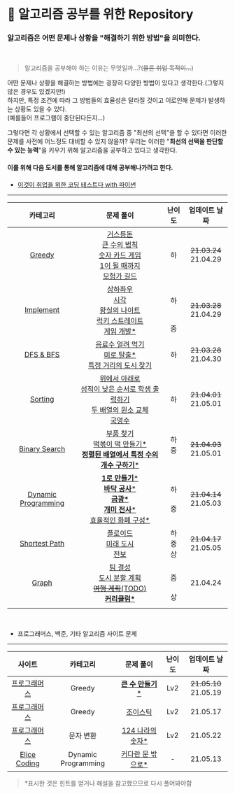 # 📝 알고리즘 공부를 위한 Repository

### 알고리즘은 어떤 문제나 상황을 "**해결하기 위한 방법**"을 의미한다.

<br>

> 알고리즘을 공부해야 하는 이유는 무엇일까...?(~~물론 취업 목적이...~~)

어떤 문제나 상황을 해결하는 방법에는 굉장히 다양한 방법이 있다고 생각한다.(그렇지 않은 경우도 있겠지만!)<br>
하지만, 특정 조건에 따라 그 방법들의 효율성은 달라질 것이고 이로인해 문제가 발생하는 상황도 있을 수 있다.<br>(예를들어 프로그램이 중단된다든지...)<br>

그렇다면 각 상황에서 선택할 수 있는 알고리즘 중 "최선의 선택"을 할 수 있다면 이러한 문제를 사전에 어느정도 대비할 수 있지 않을까? 우리는 이러한 "**최선의 선택을 판단할 수 있는 능력**"을 키우기 위해 알고리즘을 공부하고 있다고 생각한다.

#### 이를 위해 다음 도서를 통해 알고리즘에 대해 공부해나가려고 한다.

- [이것이 취업을 위한 코딩 테스트다 with 파이썬](https://www.hanbit.co.kr/store/books/look.php?p_code=B8945183661)

---

|                             카테고리                              |                                                                                                                                                                문제 풀이                                                                                                                                                                |        난이도        |      업데이트 날짜       |
| :---------------------------------------------------------------: | :-------------------------------------------------------------------------------------------------------------------------------------------------------------------------------------------------------------------------------------------------------------------------------------------------------------------------------------: | :------------------: | :----------------------: |
|                    [Greedy](Greedy/GREEDY.md)                     |                                          [거스름돈](Greedy/Beginner/change.py)<br>[큰 수의 법칙](Greedy/Beginner/rule_of_big_number.py)<br>[숫자 카드 게임](Greedy/Beginner/card_game.py)<br>[1이 될 때까지](Greedy/Beginner/until_1.py)<br>[모험가 길드](Greedy/Beginner/adventurer_guild.py)                                          |          하          | ~~21.03.24~~<br>21.04.29 |
|                [Implement](Implement/IMPLEMENT.md)                |                                  [상하좌우](Implement/Beginner/up_down_left_right.py)<br>[시각](Implement/Beginner/time.py)<br>[왕실의 나이트](Implement/Beginner/knightOfPalace.py)<br>[럭키 스트레이트](Implement/Beginner/lucky_straight.py)<br>[게임 개발\*](Implement/Middle/gameDevelopment.py)                                   | <br>하<br><br><br>중 | ~~21.03.28~~<br>21.04.29 |
|                  [DFS & BFS](DFS_BFS/DFS_BFS.md)                  |                                                                          [음료수 얼려 먹기](DFS_BFS/Beginner/iced_beverage.py)<br>[미로 탈출\*](DFS_BFS/Beginner/escape_maze.py)<br>[특정 거리의 도시 찾기](DFS_BFS/Beginner/find_city_on_specific_street.py)                                                                           |          하          | ~~21.03.28~~<br>21.04.30 |
|                   [Sorting](Sorting/SORTING.md)                   |                                        [위에서 아래로](Sorting/Beginner/top_to_bottom.py)<br>[성적이 낮은 순서로 학생 출력하기](Sorting/Beginner/in_order_of_lower_rank.py)<br>[두 배열의 원소 교체](Sorting/Beginner/swap_elements_of_two_array.py)<br>[국영수](Sorting/Beginner/KorEngMath.py)                                        |          하          | ~~21.04.01~~<br>21.05.01 |
|          [Binary Search](Binary_Search/BINARY_SEARCH.md)          |                                                         [부품 찾기](Binary_Search/Beginner/search_parts.py)<br>[떡볶이 떡 만들기\*](Binary_Search/Middle/make_rice_cake.py)<br>[**정렬된 배열에서 특정 수의 개수 구하기**\*](Binary_Search/Middle/count_of_specific_number.py)                                                          |   하<br>중<br><br>   | ~~21.04.03~~<br>21.05.01 |
| [Dynamic Programming](Dynamic_Programming/DYNAMIC_PROGRAMMING.md) | [**1로 만들기**\*](Dynamic_Programming/Beginner/make_1.py)<br>[**바닥 공사**\*](Dynamic_Programming/Beginner/floor_construction.py)<br>[**금광\***](Dynamic_Programming/Beginner/gold_mine.py)<br>[**개미 전사**\*](Dynamic_Programming/Middle/ant_warrior.py)<br>[효율적인 화폐 구성\*](Dynamic_Programming/Middle/efficient_money.py) |     하<br><br>중     | ~~21.04.14~~<br>21.05.03 |
|          [Shortest Path](Shortest_Path/SHORTEST_PATH.md)          |                                                                                              [플로이드](Shortest_Path/Beginner/floyd.py)<br>[미래 도시](Shortest_Path/Middle/future_city.py)<br>[전보](Shortest_Path/Advanced/telegram.py)                                                                                              |    하<br>중<br>상    | ~~21.04.17~~<br>21.05.05 |
|                      [Graph](Graph/GRAPH.md)                      |                                                                                [팀 결성](Graph/Middle/make_team.py)<br>[도시 분할 계획](Graph/Middle/city_division_plan.py)<br>[~~여행 계획~~(TODO)]()<br>[**커리큘럼\***](Graph/Advanced/curriculum.py)                                                                                |   <br>중<br><br>상   |         21.04.24         |
|                                                                   |

<br>

- 프로그래머스, 백준, 기타 알고리즘 사이트 문제

---

|                                          사이트                                           |      카테고리       |                             문제 풀이                             | 난이도 |      업데이트 날짜       |
| :---------------------------------------------------------------------------------------: | :-----------------: | :---------------------------------------------------------------: | :----: | :----------------------: |
| [프로그래머스](https://programmers.co.kr/learn/courses/30/lessons/42883?language=python3) |       Greedy        | [**큰 수 만들기**\*](Algorithm_Sites/Greedy/make_large_number.md) |  Lv2   | ~~21.05.10~~<br>21.05.19 |
| [프로그래머스](https://programmers.co.kr/learn/courses/30/lessons/42860?language=python3) |       Greedy        |          [조이스틱](Algorithm_Sites/Greedy/joystick.md)           |  Lv2   |         21.05.17         |
|         [프로그래머스](https://programmers.co.kr/learn/courses/30/lessons/12899)          |      문자 변환      |       [124 나라의 숫자\*](Algorithm_Sites/etc/124_world.md)       |  Lv2   |         21.05.22         |
|                [Elice Coding](https://blog.naver.com/elicer/221482570574)                 | Dynamic Programming |             [커다란 문 밖으로\*](etc/eating_cake.md)              |   -    |         21.05.13         |

> \*표시한 것은 힌트를 얻거나 해설을 참고했으므로 다시 풀어봐야함
